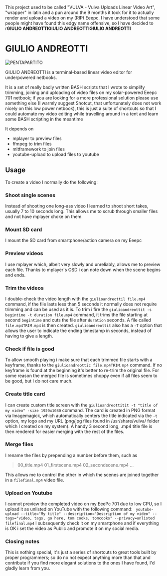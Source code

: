 This project used to be called "VULVA - Vulva Uploads Linear Video Art", "wrapper" in latin and a pun around the 9 months it took for it to actually render and upload a video on my (RIP) Eeepc.
I have understood that some people might have found this edgy name offensive, so I have decided to r**GIULIO ANDREOTTI****GIULIO ANDREOTTI****GIULIO ANDREOTTI**

# GIULIO ANDREOTTI
![PENTAPARTITO](https://raw.githubusercontent.com/tomcooks/giulioandreotti666/branch/path/to/img.png)

GIULIO ANDREOTTI is a terminal-based linear video editor for underpowered netbooks.

It is a set of really badly written BASH scripts that I wrote to simplify trimming, joining and uploading of video files on my solar-powered Eeepc 701 netbook; if you are looking for a more professional solution please use something else (I warmly suggest Shotcut, that unfortunately does not work nicely on this low power netbook), this is just a suite of shortcuts so that I could automate my video editing while travelling around in a tent and learn some BASH scripting in the meantime

It depends on
- mplayer to preview files
- ffmpeg to trim files
- mltframework to join files
- youtube-upload to upload files to youtube

## Usage
To create a video I normally do the following:

### Shoot single scenes
Instead of shooting one long-ass video I learned to shoot short takes, usually 7 to 10 seconds long.
This allows me to scrub through smaller files and not have mplayer choke on them.

### Mount SD card
I mount the SD card from smartphone/action camera on my Eeepc

### Preview videos
I use mplayer which, albeit very slowly and unreliably, allows me to preview each file.
Thanks to mplayer's OSD i can note down when the scene begins and ends.

### Trim the videos
I double-check the video length with the `giulioandreottil file.mp4` command, if the file lasts less than 5 seconds it normally does not require trimming and can be used as it is.
To trim i fire the `giulioandreottit -s begintime -t duration file.mp4` command, it trims the file starting at second `begintime` and cuts the file after `duration` seconds. A file called `file.mp4TRIM.mp4` is then created.
`giulioandreottit` also has a `-T` option that allows the user to indicate the ending timestamp in seconds, instead of having to give a length.

### Check if file is good
To allow smooth playing i make sure that each trimmed file starts with a keyframe, thanks to the `giulioandreottic file.mp4TRIM.mp4` command.
If no keyframe is found at the beginning it's better to re-trim the original file.
For some reason the merged file is sometimes choppy even if all files seem to be good, but I do not care much.

### Create title card
I can create custom title screen with the `giulioandreottitit -t "title of my video" -size 1920x1080` command.
The card is created in PNG format via Imagemagick, which automatically centers the title indicated via the `-t` option, my logo and my URL (png/jpg files found in /usr/share/vulva/ folder which I created on my system).
A handy 3 second long, .mp4 title file is then rendered for easier merging with the rest of the files.

### Merge files
I rename the files by prepending a number before them, such as
> 00_title.mp4
> 01_firstscene.mp4
> 02_secondscene.mp4
> ...

This allows me to control the other in which the scenes are joined together in a `filefinal.mp4` video file.

### Upload on Youtube
I cannot preview the completed video on my EeePc 701 due to low CPU, so I upload it as unlisted on YouTube with the following command: 
` youtube-upload --title="My title" --description="Description of my video" --tags="video, tags, go here, tom cooks, tomcooks" --privacy=unlisted filefinal.mp4`
I subsequently check it on my smartphone and if everything is OK i set the video as Public and promote it on my social media. 

### Closing notes
This is nothing special, it's just a series of shortcuts to great tools built by proper programmers; so do no not expect anything more than that and contribute if you find more elegant solutions to the ones I have found, I'd gladly learn from you.
